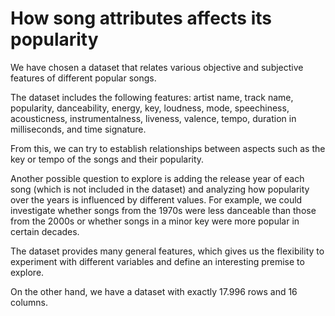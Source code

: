# How song attributes affects its popularity

We have chosen a dataset that relates various objective and subjective features of different popular songs.

The dataset includes the following features: artist name, track name, popularity, danceability, energy, key, loudness, mode, speechiness, acousticness, instrumentalness, liveness, valence, tempo, duration in milliseconds, and time signature.

From this, we can try to establish relationships between aspects such as the key or tempo of the songs and their popularity.

Another possible question to explore is adding the release year of each song (which is not included in the dataset) and analyzing how popularity over the years is influenced by different values. For example, we could investigate whether songs from the 1970s were less danceable than those from the 2000s or whether songs in a minor key were more popular in certain decades.

The dataset provides many general features, which gives us the flexibility to experiment with different variables and define an interesting premise to explore.

On the other hand, we have a dataset with exactly 17.996 rows and 16 columns.
